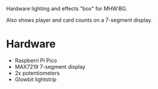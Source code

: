 Hardware lighting and effects "box" for MHW:BG.

Also shows player and card counts on a 7-segment display.

# Hardware
- Raspberri Pi Pico
- MAX7219 7-segment display
- 2x potentiometers
- Glowbit lightstrip
